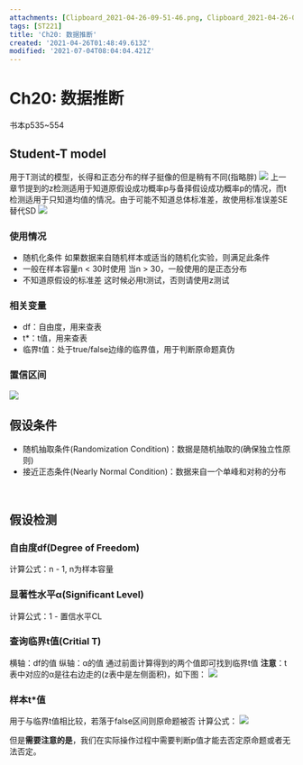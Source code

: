 ```yaml
---
attachments: [Clipboard_2021-04-26-09-51-46.png, Clipboard_2021-04-26-09-58-52.png, Clipboard_2021-04-29-14-35-00.png, Clipboard_2021-04-29-14-39-29.png, Clipboard_2021-04-29-20-26-30.png, Clipboard_2021-07-04-15-48-20.png, Clipboard_2021-07-04-15-48-38.png, Clipboard_2021-07-04-15-49-24.png]
tags: [ST221]
title: 'Ch20: 数据推断'
created: '2021-04-26T01:48:49.613Z'
modified: '2021-07-04T08:04:04.421Z'
---
```


# Ch20: 数据推断
书本p535~554
## Student-T model
用于T测试的模型，长得和正态分布的样子挺像的但是稍有不同(指略胖)
![](@attachment/Clipboard_2021-04-29-20-26-30.png)
上一章节提到的z检测适用于知道原假设成功概率p与备择假设成功概率p的情况，而t检测适用于只知道均值的情况。由于可能不知道总体标准差，故使用标准误差SE替代SD
![](@attachment/Clipboard_2021-07-04-15-48-38.png)

### 使用情况
- 随机化条件
如果数据来自随机样本或适当的随机化实验，则满足此条件
- 一般在样本容量n < 30时使用
当n > 30，一般使用的是正态分布
- 不知道原假设的标准差
这时候必用t测试，否则请使用z测试

### 相关变量
- df：自由度，用来查表
- t*：t值，用来查表
- 临界t值：处于true/false边缘的临界值，用于判断原命题真伪

### 置信区间
![](@attachment/Clipboard_2021-07-04-15-49-24.png)
<br>

## 假设条件
- 随机抽取条件(Randomization Condition)：数据是随机抽取的(确保独立性原则)
- 接近正态条件(Nearly Normal Condition)：数据来自一个单峰和对称的分布
<br>

## 假设检测
### 自由度df(Degree of Freedom)
计算公式：n - 1, n为样本容量

### 显著性水平α(Significant Level)
计算公式：1 - 置信水平CL

### 查询临界t值(Critial T)
横轴：df的值
纵轴：α的值
通过前面计算得到的两个值即可找到临界t值
**注意**：t表中对应的α是往右边走的(z表中是左侧面积)，如下图：
![](@attachment/Clipboard_2021-04-29-14-35-00.png)

### 样本t*值
用于与临界t值相比较，若落于false区间则原命题被否
计算公式：
![](@attachment/Clipboard_2021-07-04-15-48-20.png)

但是**需要注意的是**，我们在实际操作过程中需要判断p值才能去否定原命题或者无法否定。
